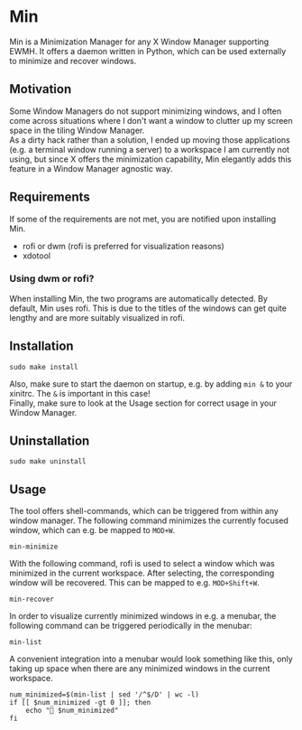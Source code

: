 # Min

Min is a Minimization Manager for any X Window Manager supporting EWMH.
It offers a daemon written in Python, which can be used externally to minimize and recover windows.

## Motivation
Some Window Managers do not support minimizing windows, and I often come across situations where I don't want a window to clutter up my screen space in the tiling Window Manager. \
As a dirty hack rather than a solution, I ended up moving those applications (e.g. a terminal window running a server) to a workspace I am currently not using, but since X offers the minimization capability, Min elegantly adds this feature in a Window Manager agnostic way.

## Requirements
If some of the requirements are not met, you are notified upon installing Min.

- rofi or dwm (rofi is preferred for visualization reasons)
- xdotool

### Using dwm or rofi?
When installing Min, the two programs are automatically detected.
By default, Min uses rofi.
This is due to the titles of the windows can get quite lengthy and are more suitably visualized in rofi.

## Installation
```shell
sudo make install
```
Also, make sure to start the daemon on startup, e.g. by adding `min &` to your xinitrc.
The `&` is important in this case! \
Finally, make sure to look at the Usage section for correct usage in your Window Manager.

## Uninstallation
```shell
sudo make uninstall
```

## Usage

The tool offers shell-commands, which can be triggered from within any window manager.
The following command minimizes the currently focused window, which can e.g. be mapped to `MOD+W`.
```shell
min-minimize
```
With the following command, rofi is used to select a window which was minimized in the current workspace.
After selecting, the corresponding window will be recovered. This can be mapped to e.g. `MOD+Shift+W`.
```shell
min-recover
```
In order to visualize currently minimized windows in e.g. a menubar, the following command can be triggered periodically in the menubar:
```shell
min-list
```
A convenient integration into a menubar would look something like this, only taking up space when there are any minimized windows in the current workspace.
```shell
num_minimized=$(min-list | sed '/^$/D' | wc -l)
if [[ $num_minimized -gt 0 ]]; then
    echo " $num_minimized"
fi
```
